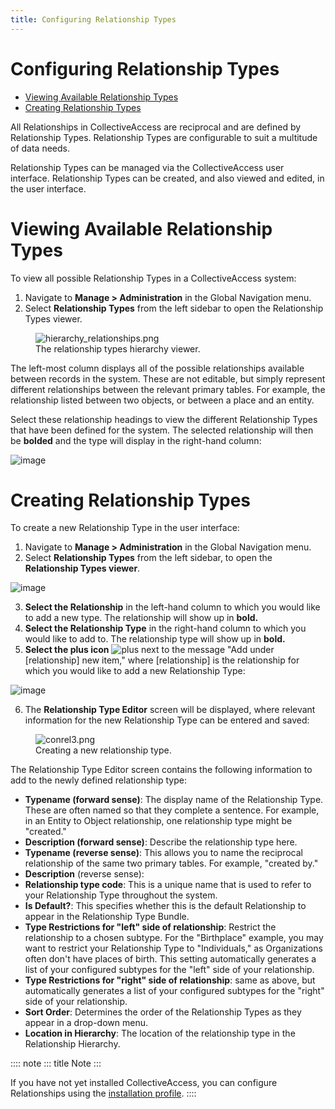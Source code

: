 ```yaml
---
title: Configuring Relationship Types
---
```


# Configuring Relationship Types

-   [Viewing Available Relationship
    Types](#viewing-available-relationship-types)
-   [Creating Relationship Types](#creating-relationship-types)

All Relationships in CollectiveAccess are reciprocal and are defined by
Relationship Types. Relationship Types are configurable to suit a
multitude of data needs.

Relationship Types can be managed via the CollectiveAccess user
interface. Relationship Types can be created, and also viewed and
edited, in the user interface.

# Viewing Available Relationship Types

To view all possible Relationship Types in a CollectiveAccess system:

1.  Navigate to **Manage \> Administration** in the Global Navigation
    menu.
2.  Select **Relationship Types** from the left sidebar to open the
    Relationship Types viewer.

<figure class="align-center">
<img src="hierarchy_relationships.png"
alt="hierarchy_relationships.png" />
<figcaption>The relationship types hierarchy viewer.</figcaption>
</figure>

The left-most column displays all of the possible relationships
available between records in the system. These are not editable, but
simply represent different relationships between the relevant primary
tables. For example, the relationship listed between two objects, or
between a place and an entity.

Select these relationship headings to view the different Relationship
Types that have been defined for the system. The selected relationship
will then be **bolded** and the type will display in the right-hand
column:

![image](/providence/img/relationship_hierarchy_types.png)

# Creating Relationship Types

To create a new Relationship Type in the user interface:

1.  Navigate to **Manage \> Administration** in the Global Navigation
    menu.
2.  Select **Relationship Types** from the left sidebar, to open the
    **Relationship Types viewer**.

![image](/providence/img/conrel1.png)

3.  **Select the Relationship** in the left-hand column to which you
    would like to add a new type. The relationship will show up in
    **bold.**
4.  **Select the Relationship Type** in the right-hand column to which
    you would like to add to. The relationship type will show up in
    **bold.**
5.  **Select the plus icon** ![plus](/providence/img/conrel2.png) next to the message
    \"Add under \[relationship\] new item,\" where \[relationship\] is
    the relationship for which you would like to add a new Relationship
    Type:

![image](/providence/img/plus_adding_new.png)

6.  The **Relationship Type Editor** screen will be displayed, where
    relevant information for the new Relationship Type can be entered
    and saved:

<figure class="align-center">
<img src="conrel3.png" alt="conrel3.png" />
<figcaption>Creating a new relationship type.</figcaption>
</figure>

The Relationship Type Editor screen contains the following information
to add to the newly defined relationship type:

-   **Typename (forward sense)**: The display name of the Relationship
    Type. These are often named so that they complete a sentence. For
    example, in an Entity to Object relationship, one relationship type
    might be "created."
-   **Description (forward sense)**: Describe the relationship type
    here.
-   **Typename (reverse sense)**: This allows you to name the reciprocal
    relationship of the same two primary tables. For example, "created
    by."
-   **Description** (reverse sense):
-   **Relationship type code**: This is a unique name that is used to
    refer to your Relationship Type throughout the system.
-   **Is Default?**: This specifies whether this is the default
    Relationship to appear in the Relationship Type Bundle.
-   **Type Restrictions for \"left\" side of relationship**: Restrict
    the relationship to a chosen subtype. For the \"Birthplace\"
    example, you may want to restrict your Relationship Type to
    \"Individuals,\" as Organizations often don\'t have places of birth.
    This setting automatically generates a list of your configured
    subtypes for the \"left\" side of your relationship.
-   **Type Restrictions for \"right\" side of relationship**: same as
    above, but automatically generates a list of your configured
    subtypes for the \"right\" side of your relationship.
-   **Sort Order**: Determines the order of the Relationship Types as
    they appear in a drop-down menu.
-   **Location in Hierarchy**: The location of the relationship type in
    the Relationship Hierarchy.

:::: note
::: title
Note
:::

If you have not yet installed CollectiveAccess, you can configure
Relationships using the [installation
profile](/providence/user/dataModelling/Profiles.html).
::::
